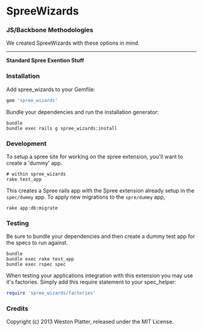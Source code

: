SpreeWizards
============

### JS/Backbone Methodologies

We created SpreeWizards with these options in mind.

--------------------------------------------------------------------------------
__Standard Spree Exention Stuff__

### Installation

Add spree_wizards to your Gemfile:

```ruby
gem 'spree_wizards'
```

Bundle your dependencies and run the installation generator:

```shell
bundle
bundle exec rails g spree_wizards:install
```


### Development
To setup a spree site for working on the spree extension, you'll want to create
a 'dummy' app.

```shell
# within spree_wizards
rake test_app
```

This creates a Spree rails app with the Spree extension already setup in the
```spec/dummy``` app. To apply new migrations to the ```spre/dummy``` app,

```shell
rake app:db:migrate
```


### Testing
Be sure to bundle your dependencies and then create a dummy test app for the specs to run against.

```shell
bundle
bundle exec rake test_app
bundle exec rspec spec
```

When testing your applications integration with this extension you may use it's factories.
Simply add this require statement to your spec_helper:

```ruby
require 'spree_wizards/factories'
```


### Credits
Copyright (c) 2013 Weston Platter, released under the MIT License.
